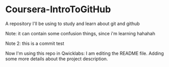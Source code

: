 # Coursera-IntroToGitHub
A repository I'll be using to study and learn about git and github

Note: it can contain some confusion things, since i'm learning hahahah

Note 2: this is a commit test

Now I'm using this repo in Qwicklabs: I am editing the README file. Adding some more details about the project description.
